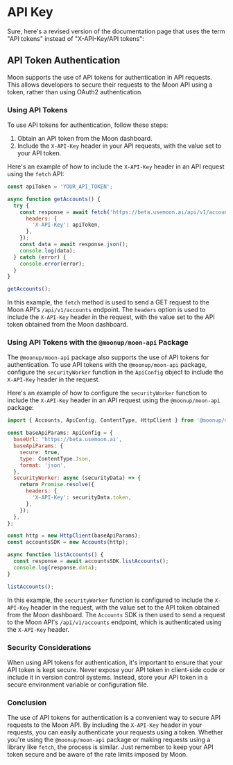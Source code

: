 # API Key

Sure, here's a revised version of the documentation page that uses the term "API tokens" instead of "X-API-Key/API tokens":

## API Token Authentication

Moon supports the use of API tokens for authentication in API requests. This allows developers to secure their requests to the Moon API using a token, rather than using OAuth2 authentication.

### Using API Tokens

To use API tokens for authentication, follow these steps:

1. Obtain an API token from the Moon dashboard.
2. Include the `X-API-Key` header in your API requests, with the value set to your API token.

Here's an example of how to include the `X-API-Key` header in an API request using the `fetch` API:

```javascript
const apiToken = 'YOUR_API_TOKEN';

async function getAccounts() {
  try {
    const response = await fetch('https://beta.usemoon.ai/api/v1/accounts', {
      headers: {
        'X-API-Key': apiToken,
      },
    });
    const data = await response.json();
    console.log(data);
  } catch (error) {
    console.error(error);
  }
}

getAccounts();
```

In this example, the `fetch` method is used to send a GET request to the Moon API's `/api/v1/accounts` endpoint. The `headers` option is used to include the `X-API-Key` header in the request, with the value set to the API token obtained from the Moon dashboard.

### Using API Tokens with the `@moonup/moon-api` Package

The `@moonup/moon-api` package also supports the use of API tokens for authentication. To use API tokens with the `@moonup/moon-api` package, configure the `securityWorker` function in the `ApiConfig` object to include the `X-API-Key` header in the request.

Here's an example of how to configure the `securityWorker` function to include the `X-API-Key` header in an API request using the `@moonup/moon-api` package:

```javascript
import { Accounts, ApiConfig, ContentType, HttpClient } from '@moonup/moon-api';

const baseApiParams: ApiConfig = {
  baseUrl: 'https://beta.usemoon.ai',
  baseApiParams: {
    secure: true,
    type: ContentType.Json,
    format: 'json',
  },
  securityWorker: async (securityData) => {
    return Promise.resolve({
      headers: {
        'X-API-Key': securityData.token,
      },
    });
  },
};

const http = new HttpClient(baseApiParams);
const accountsSDK = new Accounts(http);

async function listAccounts() {
  const response = await accountsSDK.listAccounts();
  console.log(response.data);
}

listAccounts();
```

In this example, the `securityWorker` function is configured to include the `X-API-Key` header in the request, with the value set to the API token obtained from the Moon dashboard. The `Accounts` SDK is then used to send a request to the Moon API's `/api/v1/accounts` endpoint, which is authenticated using the `X-API-Key` header.

### Security Considerations

When using API tokens for authentication, it's important to ensure that your API token is kept secure. Never expose your API token in client-side code or include it in version control systems. Instead, store your API token in a secure environment variable or configuration file.

### Conclusion

The use of API tokens for authentication is a convenient way to secure API requests to the Moon API. By including the `X-API-Key` header in your requests, you can easily authenticate your requests using a token. Whether you're using the `@moonup/moon-api` package or making requests using a library like `fetch`, the process is similar. Just remember to keep your API token secure and be aware of the rate limits imposed by Moon.
